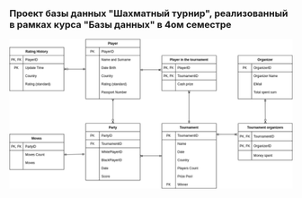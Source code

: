### Проект базы данных "Шахматный турнир", реализованный в рамках курса "Базы данных" в 4ом семестре


![Логическая модель](logical_model.png)
